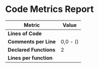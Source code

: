 # Code Metrics Report

| Metric                          | Value       |
|---------------------------------|-------------|
| **Lines of Code**               |          |
| **Comments per Line**           | 0,0 - () |
| **Declared Functions**          | 2           |
| **Lines per function**          |         |


